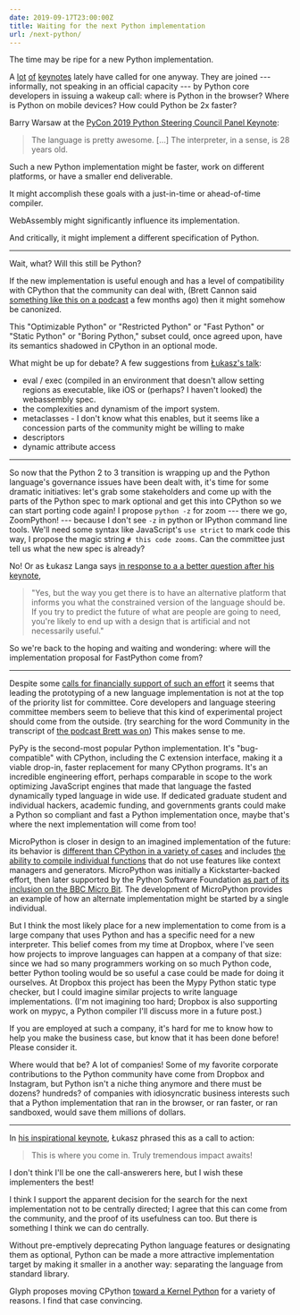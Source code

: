 ```yaml
---
date: 2019-09-17T23:00:00Z
title: Waiting for the next Python implementation
url: /next-python/
---
```


The time may be ripe for a new Python implementation.

A [lot](https://www.youtube.com/watch?v=ITksU31c1WY) [of](https://www.youtube.com/watch?v=KDXhu4rxTNY) [keynotes](https://www.youtube.com/watch?v=ftP5BQh1-YM) lately have called for one anyway. They are joined --- informally, not speaking in an official capacity --- by Python core developers in issuing a wakeup call: where is Python in the browser? Where is Python on mobile devices? How could Python be 2x faster?

Barry Warsaw at the [PyCon 2019 Python Steering Council Panel Keynote](https://youtu.be/8dDp-UHBJ_A?t=2288):

> The language is pretty awesome.
> [...]
> The interpreter, in a sense, is 28 years old.

Such a new Python implementation might be faster, work on different platforms, or have a smaller end deliverable.

It might accomplish these goals with a just-in-time or ahead-of-time compiler.

WebAssembly might significantly influence its implementation.

And critically, it might implement a different specification of Python.

---

Wait, what? Will this still be Python?

If the new implementation is useful enough and has a level of compatibility with CPython that the community can deal with, (Brett Cannon said [something like this on a podcast](https://talkpython.fm/episodes/transcript/213/webassembly-and-cpython) a few months ago) then it might somehow be canonized.

This "Optimizable Python" or "Restricted Python" or "Fast Python" or "Static Python" or "Boring Python," subset could, once agreed upon, have its semantics shadowed in CPython in an optional mode.

What might be up for debate? A few suggestions from [Łukasz's talk](https://youtu.be/KDXhu4rxTNY?t=1168):

* eval / exec (compiled in an environment that doesn't allow setting regions as executable, like iOS or (perhaps? I haven't looked) the webassembly spec.
* the complexities and dynamism of the import system.
* metaclasses - I don't know what this enables, but it seems like a concession parts of the community might be willing to make
* descriptors
* dynamic attribute access

---

So now that the Python 2 to 3 transition is wrapping up and the Python language's governance issues have been dealt with, it's time for some dramatic initiatives: let's grab some stakeholders and come up with the parts of the Python spec to mark optional and get this into CPython so we can start porting code again! I propose `python -z` for zoom --- there we go, ZoomPython! --- because I don't see `-z` in python or IPython command line tools. We'll need some syntax like JavaScript's `use strict` to mark code this way, I propose the magic string `# this code zooms`. Can the committee just tell us what the new spec is already?

No! Or as Łukasz Langa says [in response to a a better question after his keynote](https://youtu.be/KDXhu4rxTNY?t=2470),

> "Yes, but the way you get there is to have an alternative platform that informs you what the constrained version of the language should be. If you try to predict the future of what are people are going to need, you're likely to end up with a design that is artificial and not necessarily useful."

So we're back to the hoping and waiting and wondering: where will the implementation proposal for FastPython come from?

---

Despite some [calls for financially support of such an effort](https://youtu.be/ftP5BQh1-YM?t=2898) it seems that leading the prototyping of a new language implementation is not at the top of the priority list for committee. Core developers and language steering committee members seem to believe that this kind of experimental project should come from the outside. (try searching for the word Community in the transcript of [the podcast Brett was on](https://talkpython.fm/episodes/transcript/213/webassembly-and-cpython)) This makes sense to me.

PyPy is the second-most popular Python implementation. It's "bug-compatible" with CPython, including the C extension interface, making it a viable drop-in, faster replacement for many CPython programs. It's an incredible engineering effort, perhaps comparable in scope to the work optimizing JavaScript engines that made that language the fasted dynamically typed language in wide use. If dedicated graduate student and individual hackers, academic funding, and governments grants could make a Python so compliant and fast a Python implementation once, maybe that's where the next implementation will come from too!

MicroPython is closer in design to an imagined implementation of the future: its behavior is [different than CPython in a variety of cases](https://docs.micropython.org/en/latest/genrst/index.html) and includes [the ability to compile individual functions](https://docs.micropython.org/en/latest/reference/speed_python.html#the-native-code-emitter) that do not use features like context managers and generators. MicroPython was initially a Kickstarter-backed effort, then later supported by the Python Software Foundation [as part of its inclusion on the BBC Micro Bit](https://en.wikipedia.org/wiki/MicroPython). The development of MicroPython provides an example of how an alternate implementation might be started by a single individual.

But I think the most likely place for a new implementation to come from is a large company that uses Python and has a specific need for a new interpreter. This belief comes from my time at Dropbox, where I've seen how projects to improve languages can happen at a company of that size: since we had so many programmers working on so much Python code, better Python tooling would be so useful a case could be made for doing it ourselves. At Dropbox this project has been the Mypy Python static type checker, but I could imagine similar projects to write language implementations. (I'm not imagining too hard; Dropbox is also supporting work on mypyc, a Python compiler I'll discuss more in a future post.)

If you are employed at such a company, it's hard for me to know how to help you make the business case, but know that it has been done before! Please consider it.

Where would that be? A lot of companies! Some of my favorite corporate contributions to the Python community have come from Dropbox and Instagram, but Python isn't a niche thing anymore and there must be dozens? hundreds? of companies with idiosyncratic business interests such that a Python implementation that ran in the browser, or ran faster, or ran sandboxed, would save them millions of dollars.

---

In [his inspirational keynote](https://youtu.be/KDXhu4rxTNY?t=962), Łukasz phrased this as a call to action:

> This is where you come in. Truly tremendous impact awaits!

I don't think I'll be one the call-answerers here, but I wish these implementers the best!

I think I support the apparent decision for the search for the next implementation not to be centrally directed; I agree that this can come from the community, and the proof of its usefulness can too. But there is something I think we can do centrally.

Without pre-emptively deprecating Python language features or designating them as optional, Python can be made a more attractive implementation target by making it smaller in a another way: separating the language from standard library.

Glyph proposes moving CPython [toward a Kernel Python](https://glyph.twistedmatrix.com/2019/06/kernel-python.html) for a variety of reasons. I find that case convincing.
